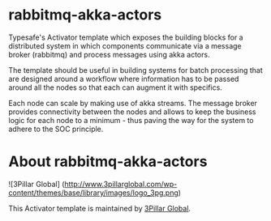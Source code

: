 # rabbitmq-akka-actors

Typesafe's Activator template which exposes the building blocks for a distributed system in which components communicate via a message broker (rabbitmq) and process messages using akka actors.

The template should be useful in building systems for batch processing that are designed around a workflow where information has to be passed around all the nodes so that each can augment it with specifics.

Each node can scale by making use of akka streams. The message broker provides connectivity between the nodes and allows to keep the business logic for each node to a minimum - thus paving the way for the system to adhere to the SOC principle.

# About rabbitmq-akka-actors

![3Pillar Global] (http://www.3pillarglobal.com/wp-content/themes/base/library/images/logo_3pg.png)

This Activator template is maintained by [3Pillar Global](http://www.3pillarglobal.com/).
